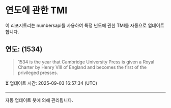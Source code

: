 
# 연도에 관한 TMI

이 리포지토리는 numbersapi를 사용하여 특정 년도에 관한 TMI를 자동으로 업데이트합니다.

## 연도: (1534)
> 1534 is the year that Cambridge University Press is given a Royal Charter by Henry VIII of England and becomes the first of the privileged presses.

⏳ 업데이트 시간: 2025-09-03 16:57:34 (UTC)

---
자동 업데이트 봇에 의해 관리됩니다.
